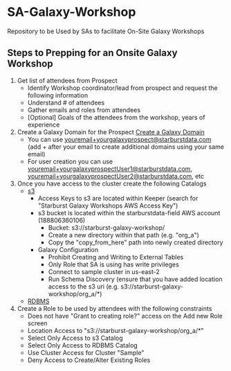 # SA-Galaxy-Workshop

Repository to be Used by SAs to facilitate On-Site Galaxy Workshops

## Steps to Prepping for an Onsite Galaxy Workshop

1. Get list of attendees from Prospect
   - Identify Workshop coordinator/lead from prospect and request the following information
   - Understand # of attendees
   - Gather emails and roles from attendees
   - [Optional] Goals of the attendees from the workshop, years of experience
2. Create a Galaxy Domain for the Prospect [Create a Galaxy Domain ](https://www.starburst.io/platform/starburst-galaxy/start/)
   - You can use youremail+yourgalaxyprospect@starburstdata.com (add + after your email to create additional domains using your same email)
   - For user creation you can use youremail+yourgalaxyprospectUser1@starburstdata.com, youremail+yourgalaxyprospectUser2@starburstdata.com, etc 
3. Once you have access to the cluster create the following Catalogs
   - [s3](https://github.com/starburstdata/SA-Galaxy-Onsite-pre-work/blob/main/module_one/Create_S3_Catalog.pdf) 
      - Access Keys to s3 are located within Keeper (search for "Starburst Galaxy Workshops AWS Access Key")
      - s3 bucket is located within the starburstdata-field AWS account (188806360106)
        - Bucket: s3://starburst-galaxy-workshop/
        - Create a new directory within that path (e.g. "org_a")
        - Copy the "copy_from_here" path into newly created directory
      - Galaxy Configuration
        - Prohibit Creating and Writing to External Tables
        - Only Role that SA is using has write privileges
        - Connect to sample cluster in us-east-2
        - Run Schema Discovery (ensure that you have added location access to the s3 uri (e.g. s3://starburst-galaxy-workshop/org_a/*)
   - [RDBMS](https://github.com/starburstdata/SA-Galaxy-Workshop/blob/main/Module_One-Galaxy-Overview/Create_Database_Catalog.pdf)
4. Create a Role to be used by attendees with the following constraints
   - Does not have "Grant to creating role?" access on the Add new Role screen
   - Location Access to "s3://starburst-galaxy-workshop/org_a/*"
   - Select Only Access to s3 Catalog
   - Select Only Access to RDBMS Catalog
   - Use Cluster Access for Cluster "Sample"
   - Deny Access to Create/Alter Existing Roles
